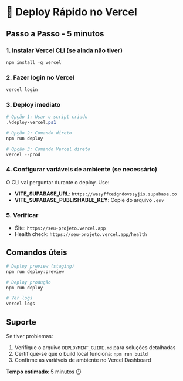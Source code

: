 # 🚀 Deploy Rápido no Vercel

## Passo a Passo - 5 minutos

### 1. Instalar Vercel CLI (se ainda não tiver)
```powershell
npm install -g vercel
```

### 2. Fazer login no Vercel
```powershell
vercel login
```

### 3. Deploy imediato
```powershell
# Opção 1: Usar o script criado
.\deploy-vercel.ps1

# Opção 2: Comando direto
npm run deploy

# Opção 3: Comando Vercel direto
vercel --prod
```

### 4. Configurar variáveis de ambiente (se necessário)
O CLI vai perguntar durante o deploy. Use:
- **VITE_SUPABASE_URL**: `https://wasyffceigndovssyjis.supabase.co`
- **VITE_SUPABASE_PUBLISHABLE_KEY**: Copie do arquivo `.env`

### 5. Verificar
- Site: `https://seu-projeto.vercel.app`
- Health check: `https://seu-projeto.vercel.app/health`

## Comandos úteis
```powershell
# Deploy preview (staging)
npm run deploy:preview

# Deploy produção
npm run deploy

# Ver logs
vercel logs
```

## Suporte
Se tiver problemas:
1. Verifique o arquivo `DEPLOYMENT_GUIDE.md` para soluções detalhadas
2. Certifique-se que o build local funciona: `npm run build`
3. Confirme as variáveis de ambiente no Vercel Dashboard

**Tempo estimado**: 5 minutos ⏱️